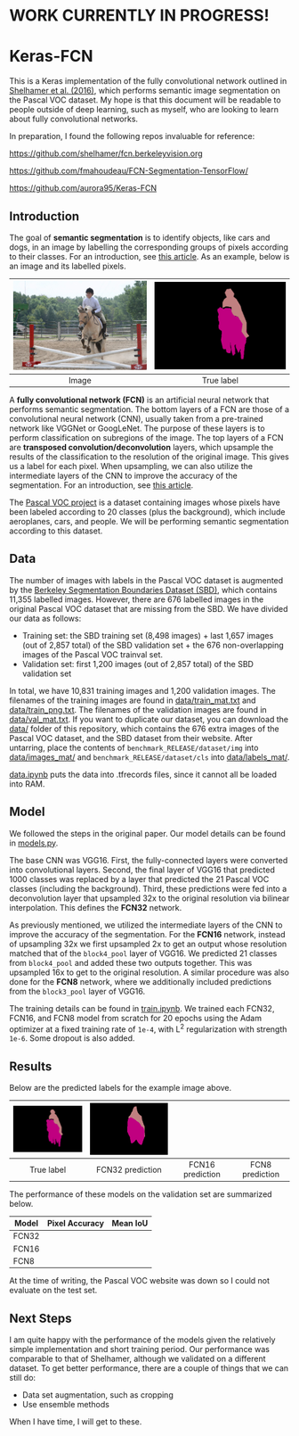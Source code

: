 # WORK CURRENTLY IN PROGRESS!

# Keras-FCN

This is a Keras implementation of the fully convolutional network outlined in <a href="https://arxiv.org/abs/1605.06211">Shelhamer et al. (2016)</a>, which performs semantic image segmentation on the Pascal VOC dataset.
My hope is that this document will be readable to people outside of deep learning, such as myself, who are looking to learn about fully convolutional networks.

In preparation, I found the following repos invaluable for reference:

https://github.com/shelhamer/fcn.berkeleyvision.org

https://github.com/fmahoudeau/FCN-Segmentation-TensorFlow/

https://github.com/aurora95/Keras-FCN

## Introduction

The goal of **semantic segmentation** is to identify objects, like cars and dogs, in an image by labelling the corresponding groups of pixels according to their classes.
For an introduction, see <a href="https://nanonets.com/blog/semantic-image-segmentation-2020/">this article</a>.
As an example, below is an image and its labelled pixels.

| <img src="assets/rider.jpg" alt="biker" width=400> | <img src="assets/rider_label.png" alt="true label" width=400> |
|:---:|:---:|
| Image | True label |

A **fully convolutional network (FCN)** is an artificial neural network that performs semantic segmentation. 
The bottom layers of a FCN are those of a convolutional neural network (CNN), usually taken from a pre-trained network like VGGNet or GoogLeNet.
The purpose of these layers is to perform classification on subregions of the image.
The top layers of a FCN are **transposed convolution/deconvolution** layers, which upsample the results of the classification to the resolution of the original image.
This gives us a label for each pixel.
When upsampling, we can also utilize the intermediate layers of the CNN to improve the accuracy of the segmentation.
For an introduction, see <a href="https://nanonets.com/blog/how-to-do-semantic-segmentation-using-deep-learning/">this article</a>.

The <a href="http://host.robots.ox.ac.uk/pascal/VOC/">Pascal VOC project</a> is a dataset containing images whose pixels have been labeled according to 20 classes (plus the background), which include aeroplanes, cars, and people.
We will be performing semantic segmentation according to this dataset.

## Data

The number of images with labels in the Pascal VOC dataset is augmented by the <a href="http://home.bharathh.info/pubs/codes/SBD/download.html">Berkeley Segmentation Boundaries Dataset (SBD)</a>, which contains 11,355 labelled images.
However, there are 676 labelled images in the original Pascal VOC dataset that are missing from the SBD.
We have divided our data as follows:

- Training set: the SBD training set (8,498 images) + last 1,657 images (out of 2,857 total) of the SBD validation set + the 676 non-overlapping images of the Pascal VOC trainval set.
- Validation set: first 1,200 images (out of 2,857 total) of the SBD validation set

In total, we have 10,831 training images and 1,200 validation images.
The filenames of the training images are found in [data/train_mat.txt](data/train_mat.txt) and [data/train_png.txt](data/train_png.txt).
The filenames of the validation images are found in [data/val_mat.txt](data/val_mat.txt).
If you want to duplicate our dataset, you can download the [data/](data) folder of this repository, which contains the 676 extra images of the Pascal VOC dataset, and the SBD dataset from their website.
After untarring, place the contents of `benchmark_RELEASE/dataset/img` into [data/images_mat/](data/images_mat) and `benchmark_RELEASE/dataset/cls` into [data/labels_mat/](data/labels_mat).

[data.ipynb](data.ipynb) puts the data into .tfrecords files, since it cannot all be loaded into RAM.

## Model

We followed the steps in the original paper.
Our model details can be found in [models.py](models.py).

The base CNN was VGG16.
First, the fully-connected layers were converted into convolutional layers.
Second, the final layer of VGG16 that predicted 1000 classes was replaced by a layer that predicted the 21 Pascal VOC classes (including the background).
Third, these predictions were fed into a deconvolution layer that upsampled 32x to the original resolution via bilinear interpolation.
This defines the **FCN32** network.

As previously mentioned, we utilized the intermediate layers of the CNN to improve the accuracy of the segmentation.
For the **FCN16** network, instead of upsampling 32x we first upsampled 2x to get an output whose resolution matched that of the `block4_pool` layer of VGG16.
We predicted 21 classes from `block4_pool` and added these two outputs together.
This was upsampled 16x to get to the original resolution.
A similar procedure was also done for the **FCN8** network, where we additionally included predictions from the `block3_pool` layer of VGG16.

The training details can be found in [train.ipynb](train.ipynb).
We trained each FCN32, FCN16, and FCN8 model from scratch for 20 epochs using the Adam optimizer at a fixed training rate of `1e-4`, with L<sup>2</sup> regularization with strength `1e-6`.
Some dropout is also added.

## Results

Below are the predicted labels for the example image above.

| <img src="assets/rider_label.png" alt="true label" width=200> | <img src="assets/fcn32.png" alt="fcn32 pred" width=200> |  |  |
| :--: | :--: | :--: | :--: |
| True label | FCN32 prediction | FCN16 prediction | FCN8 prediction |

The performance of these models on the validation set are summarized below.

| Model | Pixel Accuracy | Mean IoU |
| --- | --- | --- |
| FCN32 |  |  |
| FCN16 |  |  |
| FCN8 |  |  |

At the time of writing, the Pascal VOC website was down so I could not evaluate on the test set.

## Next Steps

I am quite happy with the performance of the models given the relatively simple implementation and short training period.
Our performance was comparable to that of Shelhamer, although we validated on a different dataset.
To get better performance, there are a couple of things that we can still do:

- Data set augmentation, such as cropping
- Use ensemble methods

When I have time, I will get to these.

